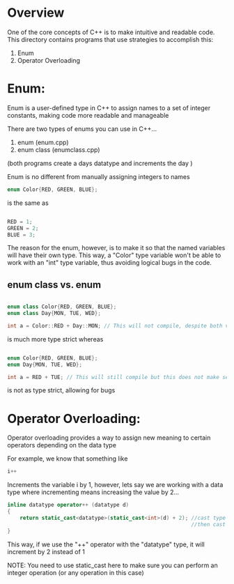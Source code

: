 # Overview

One of the core concepts of C++ is to make intuitive and readable code. This directory contains programs that use strategies to accomplish this:
1. Enum
2. Operator Overloading

# Enum: 

Enum is a user-defined type in C++ to assign names to a set of integer constants, making code more readable and manageable

There are two types of enums you can use in C++...

1. enum (enum.cpp)
2. enum class (enumclass.cpp)

(both programs create a days datatype and increments the day )

Enum is no different from manually assigning integers to names



```cpp 
enum Color{RED, GREEN, BLUE};
```

is the same as 

```cpp 

RED = 1;
GREEN = 2;
BLUE = 3;

```

The reason for the enum, however, is to make it so that the named variables will have their own type. This way, a "Color" type variable won't be able to work with an "int" type variable, thus avoiding logical bugs in the code.

## enum class vs. enum

```cpp 

enum class Color{RED, GREEN, BLUE};
enum class Day{MON, TUE, WED};

int a = Color::RED + Day::MON; // This will not compile, despite both values being integers

```

is much more type strict whereas 

```cpp 

enum Color{RED, GREEN, BLUE};
enum Day{MON, TUE, WED};

int a = RED + TUE; // This will still compile but this does not make sense to do (or you may not want to do this)

```

is not as type strict, allowing for bugs

# Operator Overloading:

Operator overloading provides a way to assign new meaning to certain operators depending on the data type

For example, we know that something like 

```cpp
i++
```
Increments the variable i by 1, however, lets say we are working with a data type where incrementing means increasing the value by 2...

```cpp
inline datatype operator++ (datatype d)
{
    return static_cast<datatype>(static_cast<int>(d) + 2); //cast type to int to perform operation, 
                                                           //then cast to datatype to preserve type
}
```

This way, if we use the "++" operator with the "datatype" type, it will increment by 2 instead of 1

NOTE: You need to use static_cast here to make sure you can perform an integer operation (or any operation in this case)